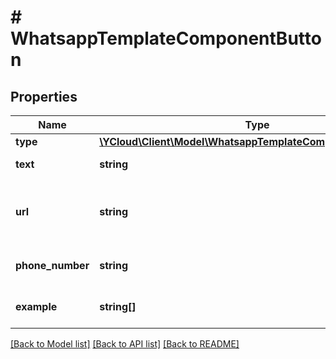 # # WhatsappTemplateComponentButton

## Properties

Name | Type | Description | Notes
------------ | ------------- | ------------- | -------------
**type** | [**\YCloud\Client\Model\WhatsappTemplateComponentButtonType**](WhatsappTemplateComponentButtonType.md) |  |
**text** | **string** | **Required.** Button text. |
**url** | **string** | **Required for button type &#x60;URL&#x60;.**  There can be at most 1 variable at the end of the URL. | [optional]
**phone_number** | **string** | **Required for button type &#x60;PHONE_NUMBER&#x60;.** | [optional]
**example** | **string[]** | Sample full URL for a &#x60;URL&#x60; button with a variable. | [optional]

[[Back to Model list]](../../README.md#models) [[Back to API list]](../../README.md#endpoints) [[Back to README]](../../README.md)
